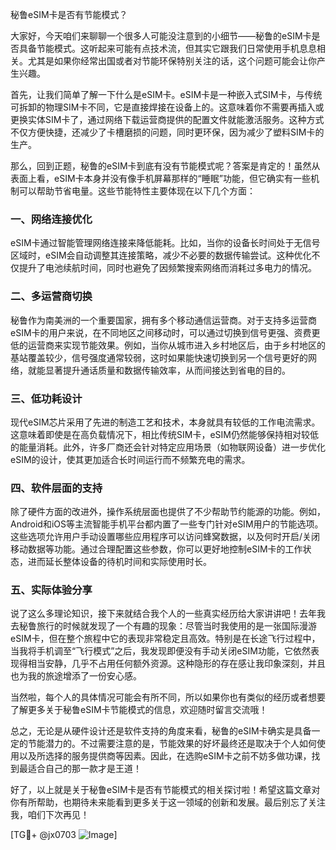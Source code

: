 秘鲁eSIM卡是否有节能模式？

大家好，今天咱们来聊聊一个很多人可能没注意到的小细节——秘鲁的eSIM卡是否具备节能模式。这听起来可能有点技术流，但其实它跟我们日常使用手机息息相关。尤其是如果你经常出国或者对节能环保特别关注的话，这个问题可能会让你产生兴趣。

首先，让我们简单了解一下什么是eSIM卡。eSIM卡是一种嵌入式SIM卡，与传统可拆卸的物理SIM卡不同，它是直接焊接在设备上的。这意味着你不需要再插入或更换实体SIM卡了，通过网络下载运营商提供的配置文件就能激活服务。这种方式不仅方便快捷，还减少了卡槽磨损的问题，同时更环保，因为减少了塑料SIM卡的生产。

那么，回到正题，秘鲁的eSIM卡到底有没有节能模式呢？答案是肯定的！虽然从表面上看，eSIM卡本身并没有像手机屏幕那样的“睡眠”功能，但它确实有一些机制可以帮助节省电量。这些节能特性主要体现在以下几个方面：

### 一、网络连接优化

eSIM卡通过智能管理网络连接来降低能耗。比如，当你的设备长时间处于无信号区域时，eSIM会自动调整其连接策略，减少不必要的数据传输尝试。这种优化不仅提升了电池续航时间，同时也避免了因频繁搜索网络而消耗过多电力的情况。

### 二、多运营商切换

秘鲁作为南美洲的一个重要国家，拥有多个移动通信运营商。对于支持多运营商eSIM卡的用户来说，在不同地区之间移动时，可以通过切换到信号更强、资费更低的运营商来实现节能效果。例如，当你从城市进入乡村地区后，由于乡村地区的基站覆盖较少，信号强度通常较弱，这时如果能快速切换到另一个信号更好的网络，就能显著提升通话质量和数据传输效率，从而间接达到省电的目的。

### 三、低功耗设计

现代eSIM芯片采用了先进的制造工艺和技术，本身就具有较低的工作电流需求。这意味着即使是在高负载情况下，相比传统SIM卡，eSIM仍然能够保持相对较低的能量消耗。此外，许多厂商还会针对特定应用场景（如物联网设备）进一步优化eSIM的设计，使其更加适合长时间运行而不频繁充电的需求。

### 四、软件层面的支持

除了硬件方面的改进外，操作系统层面也提供了不少帮助节约能源的功能。例如，Android和iOS等主流智能手机平台都内置了一些专门针对eSIM用户的节能选项。这些选项允许用户手动设置哪些应用程序可以访问蜂窝数据，以及何时开启/关闭移动数据等功能。通过合理配置这些参数，你可以更好地控制eSIM卡的工作状态，进而延长整体设备的待机时间和实际使用时长。

### 五、实际体验分享

说了这么多理论知识，接下来就结合我个人的一些真实经历给大家讲讲吧！去年我去秘鲁旅行的时候就发现了一个有趣的现象：尽管当时我使用的是一张国际漫游eSIM卡，但在整个旅程中它的表现非常稳定且高效。特别是在长途飞行过程中，当我将手机调至“飞行模式”之后，我发现即便没有手动关闭eSIM功能，它依然表现得相当安静，几乎不占用任何额外资源。这种隐形的存在感让我印象深刻，并且也为我的旅途增添了一份安心感。

当然啦，每个人的具体情况可能会有所不同，所以如果你也有类似的经历或者想要了解更多关于秘鲁eSIM卡节能模式的信息，欢迎随时留言交流哦！

总之，无论是从硬件设计还是软件支持的角度来看，秘鲁的eSIM卡确实是具备一定的节能潜力的。不过需要注意的是，节能效果的好坏最终还是取决于个人如何使用以及所选择的服务提供商等因素。因此，在选购eSIM卡之前不妨多做功课，找到最适合自己的那一款才是王道！

好了，以上就是关于秘鲁eSIM卡是否有节能模式的相关探讨啦！希望这篇文章对你有所帮助，也期待未来能看到更多关于这一领域的创新和发展。最后别忘了关注我，咱们下次再见！

[TG💪+ @jx0703 ![Image](https://github.com/user-attachments/assets/dbca1d08-cadb-493c-b0ec-ad6f7a83f270)]